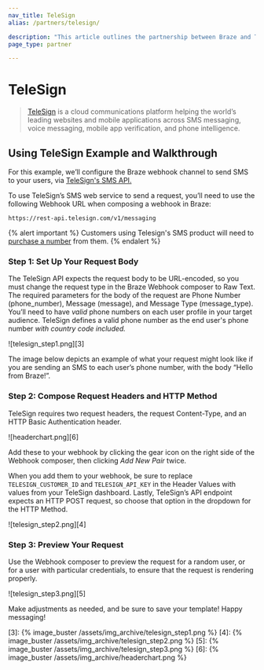 ```yaml
---
nav_title: TeleSign
alias: /partners/telesign/

description: "This article outlines the partnership between Braze and TeleSign, a cloud communications platform helping the world’s leading websites and mobile applications."
page_type: partner

---
```


# TeleSign

> [TeleSign][1] is a cloud communications platform helping the world’s leading websites and mobile applications across SMS messaging, voice messaging, mobile app verification, and phone intelligence.

## Using TeleSign Example and Walkthrough

For this example, we’ll configure the Braze webhook channel to send SMS to your users, via [TeleSign's SMS API.][2]

To use TeleSign’s SMS web service to send a request, you’ll need to use the following Webhook URL when composing a webhook in Braze:
```
https://rest-api.telesign.com/v1/messaging
```

{% alert important %}
Customers using Telesign's SMS product will need to [purchase a number](https://standard.telesign.com/api-reference/additional-features/inbound-sms#buy-a-phone-number-sender-id) from them.
{% endalert %}

### Step 1: Set Up Your Request Body

The TeleSign API expects the request body to be URL-encoded, so you must change the request type in the Braze Webhook composer to Raw Text. The required parameters for the body of the request are Phone Number (phone_number), Message (message), and Message Type (message_type). You’ll need to have _valid_ phone numbers on each user profile in your target audience. TeleSign defines a valid phone number as the end user's phone number _with country code included._


![telesign_step1.png][3]

The image below depicts an example of what your request might look like if you are sending an SMS to each user’s phone number, with the body “Hello from Braze!”.

### Step 2: Compose Request Headers and HTTP Method

TeleSign requires two request headers, the request Content-Type, and an HTTP Basic Authentication header.

![headerchart.png][6]

Add these to your webhook by clicking the gear icon on the right side of the Webhook composer, then clicking _Add New Pair_ twice.

When you add them to your webhook, be sure to replace `TELESIGN_CUSTOMER_ID` and `TELESIGN_API_KEY` in the Header Values with values from your TeleSign dashboard. Lastly, TeleSign’s API endpoint expects an HTTP POST request, so choose that option in the dropdown for the HTTP Method.

![telesign_step2.png][4]


### Step 3: Preview Your Request

Use the Webhook composer to preview the request for a random user, or for a user with particular credentials, to ensure that the request is rendering properly.

![telesign_step3.png][5]

Make adjustments as needed, and be sure to save your template! Happy messaging!



[1]: https://www.telesign.com/
[2]: https://standard.telesign.com/docs/sms-api
[3]: {% image_buster /assets/img_archive/telesign_step1.png %}
[4]: {% image_buster /assets/img_archive/telesign_step2.png %}
[5]: {% image_buster /assets/img_archive/telesign_step3.png %}
[6]: {% image_buster /assets/img_archive/headerchart.png %}

